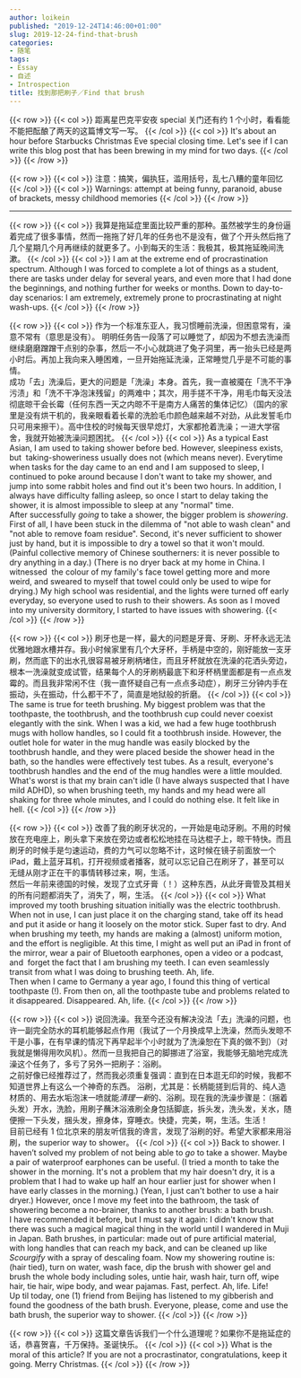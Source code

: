 ```yaml
---
author: loikein
published: "2019-12-24T14:46:00+01:00"
slug: 2019-12-24-find-that-brush
categories:
- 随笔
tags:
- Essay
- 自述
- Introspection
title: 找到那把刷子／Find that brush
---
```

{{< row >}}
{{< col >}}
距离星巴克平安夜 special 关门还有约 1 个小时，看看能不能把酝酿了两天的这篇博文写一写。
{{< /col >}}
{{< col >}}
It's about an hour before Starbucks Christmas Eve special closing time.
Let's see if I can write this blog post that has been brewing in my mind
for two days.
{{< /col >}}
{{< /row >}}

{{< row >}}
{{< col >}}
注意：搞笑，偏执狂，滥用括号，乱七八糟的童年回忆
{{< /col >}}
{{< col >}}
Warnings: attempt at being funny, paranoid, abuse of brackets, messy childhood memories
{{< /col >}}
{{< /row >}}

***

{{< row >}}
{{< col >}}
我算是拖延症里面比较严重的那种。虽然被学生的身份逼着完成了很多事情，然而一拖拖了好几年的任务也不是没有，做了个开头然后拖了几个星期几个月再继续的就更多了。小到每天的生活：我极其，极其拖延晚间洗漱。
{{< /col >}}
{{< col >}}
I am at the extreme end of procrastination spectrum. Although I was
forced to complete a lot of things as a student, there are tasks under
delay for several years, and even more that I had done the beginnings,
and nothing further for weeks or months. Down to day-to-day scenarios: I
am extremely, extremely prone to procrastinating at night wash-ups.
{{< /col >}}
{{< /row >}}

{{< row >}}
{{< col >}}
作为一个标准东亚人，我习惯睡前洗澡，但困意常有，澡意不常有（意思是没有）。
明明任务告一段落了可以睡觉了，却因为不想去洗澡而继续磨磨蹭蹭干点别的杂事，然后一不小心就跳进了兔子洞里，再一抬头已经是两小时后。再加上我向来入睡困难，一旦开始拖延洗澡，正常睡觉几乎是不可能的事情。  
成功「去」洗澡后，更大的问题是「洗澡」本身。首先，我一直被魇在「洗不干净污渍」和「洗不干净泡沫残留」的两难中；其次，用手搓不干净，用毛巾每天没法彻底晾干会长霉（任何东西一天之内晾不干是南方人痛苦的集体记忆）（国内的家里是没有烘干机的，我亲眼看着长辈的洗脸毛巾颜色越来越不对劲，从此发誓毛巾只可用来擦干）。高中住校的时候每天很早熄灯，大家都抢着洗澡；一进大学宿舍，我就开始被洗澡问题困扰。
{{< /col >}}
{{< col >}}
As a typical East Asian, I am used to taking shower before bed. However,
sleepiness exists, but  taking-showeriness usually does not (which means
never). Everytime when tasks for the day came to an end and I am
supposed to sleep, I continued to poke around because I don't want to
take my shower, and jump into some rabbit holes and find out it's been
two hours. In addition, I always have difficulty falling asleep, so once
I start to delay taking the shower, it is almost impossible to sleep at
any "normal" time.  
After successfully *going* to take a shower, the bigger problem is
*showering*. First of all, I have been stuck in the dilemma of "not able
to wash clean" and "not able to remove foam residue". Second, it's never
sufficient to shower just by hand, but it is impossible to dry a towel
so that it won't mould. (Painful collective memory of Chinese
southerners: it is never possible to dry anything in a day.) (There is
no dryer back at my home in China. I witnessed  the colour of my
family's face towel getting more and more weird, and sweared to myself
that towel could only be used to wipe for drying.) My high school was
residential, and the lights were turned off early everyday, so everyone
used to rush to their showers. As soon as I moved into my university
dormitory, I started to have issues with showering.
{{< /col >}}
{{< /row >}}

{{< row >}}
{{< col >}}
刷牙也是一样，最大的问题是牙膏、牙刷、牙杯永远无法优雅地跟水槽并存。我小时候家里有几个大牙杯，手柄是中空的，刚好能放一支牙刷，然而底下的出水孔很容易被牙刷柄堵住，而且牙杯就放在洗澡的花洒头旁边，根本一洗澡就变成试管，结果每个人的牙刷柄最底下和牙杯柄里面都是有一点点发霉的。而且我非常闲不住（我一直怀疑自己有一点点多动症），刷牙三分钟内手在振动，头在振动，什么都干不了，简直是地狱般的折磨。
{{< /col >}}
{{< col >}}
The same is true for teeth brushing. My biggest problem was that the
toothpaste, the toothbrush, and the toothbrush cup could never coexist
elegantly with the sink. When I was a kid, we had a few huge toothbrush
mugs with hollow handles, so I could fit a toothbrush inside. However,
the outlet hole for water in the mug handle was easily blocked by the
toothbrush handle, and they were placed beside the shower head in the
bath, so the handles were effectively test tubes. As a result,
everyone's toothbrush handles and the end of the mug handles were a
little moulded. What's worst is that my brain can't idle (I have always
suspected that I have mild ADHD), so when brushing teeth, my hands and
my head were all shaking for three whole minutes, and I could do nothing
else. It felt like in hell.
{{< /col >}}
{{< /row >}}

{{< row >}}
{{< col >}}
改善了我的刷牙状况的，一开始是电动牙刷。不用的时候放在充电座上，刷头拿下来放在旁边或者松松地挂在马达棍子上，晾干特快。而且刷牙的时候手是匀速运动，费的力气可以忽略不计，这时候在镜子前面放一个
iPad，戴上蓝牙耳机，打开视频或者播客，就可以忘记自己在刷牙了，甚至可以无缝从刚才正在干的事情转移过来，啊，生活。  
然后一年前来德国的时候，发现了立式牙膏（！）这种东西，从此牙膏管及其相关的所有问题都消失了，消失了，啊，生活。
{{< /col >}}
{{< col >}}
What improved my tooth brushing situation initially was the electric
toothbrush. When not in use, I can just place it on the charging stand,
take off its head and put it aside or hang it loosely on the motor
stick. Super fast to dry. And when brushing my teeth, my hands are
making a (almost) uniform motion, and the effort is negligible. At this
time, I might as well put an iPad in front of the mirror, wear a pair of
Bluetooth earphones, open a video or a podcast, and  forget the fact
that I am brushing my teeth. I can even seamlessly transit from what I
was doing to brushing teeth. Ah, life.  
Then when I came to Germany a year ago, I found this thing of vertical
toothpaste (!). From then on, all the toothpaste tube and problems
related to it disappeared. Disappeared. Ah, life.
{{< /col >}}
{{< /row >}}

{{< row >}}
{{< col >}}
说回洗澡。我至今还没有解决没法「去」洗澡的问题，也许一副完全防水的耳机能够起点作用（我试了一个月换成早上洗澡，然而头发晾不干是小事，在有早课的情况下再早起半个小时就为了洗澡恕在下真的做不到）（对我就是懒得用吹风机）。然而一旦我把自己的脚挪进了浴室，我能够无脑地完成洗澡这个任务了，多亏了另外一把刷子：浴刷。  
之前好像已经推荐过了，然而我必须重复强调：直到在日本逛无印的时候，我都不知道世界上有这么一个神奇的东西。
浴刷，尤其是：长柄能搓到后背的、纯人造材质的、用去水垢泡沫一喷就能*清理一新*的、浴刷。现在我的洗澡步骤是：（捆着头发）开水，洗脸，用刷子蘸沐浴液刷全身包括脚底，拆头发，洗头发，关水，随便擦一下头发，捆头发，擦身体，穿睡衣。快捷，完美，啊，生活。生活！  
目前已经有 1
位北京来的朋友听信我的谗言，发现了浴刷的好。希望大家都来用浴刷，the superior way to shower。
{{< /col >}}
{{< col >}}
Back to shower. I haven’t solved my problem of not being able to *go* to
take a shower. Maybe a pair of waterproof earphones can be useful. (I
tried a month to take the shower in the morning. It's not a problem that
my hair doesn't dry, it is a problem that I had to wake up half an hour
earlier just for shower when I have early classes in the morning.)
(Yean, I just can't bother to use a hair dryer.) However, once I move my
feet into the bathroom, the task of showering become a no-brainer,
thanks to another brush: a bath brush.  
I have recommended it before, but I must say it again: I didn't know
that there was such a magical magical thing in the world until I
wandered in Muji in Japan. Bath brushes, in particular: made out of pure
artificial material, with long handles that can reach my back, and can
be cleaned up like *Scourgify* with a spray of descaling foam. Now my
showering routine is: (hair tied), turn on water, wash face, dip the
brush with shower gel and brush the whole body including soles, untie
hair, wash hair, turn off, wipe hair, tie hair, wipe body, and wear
pajamas. Fast, perfect. Ah, life. Life!  
Up til today, one (1) friend from Beijing has listened to my gibberish
and found the goodness of the bath brush. Everyone, please, come and use
the bath brush, the superior way to shower.
{{< /col >}}
{{< /row >}}

{{< row >}}
{{< col >}}
这篇文章告诉我们一个什么道理呢？如果你不是拖延症的话，恭喜贺喜，千万保持。圣诞快乐。
{{< /col >}}
{{< col >}}
What is the moral of this article? If you are not a procrastinator,
congratulations, keep it going. Merry Christmas.
{{< /col >}}
{{< /row >}}
